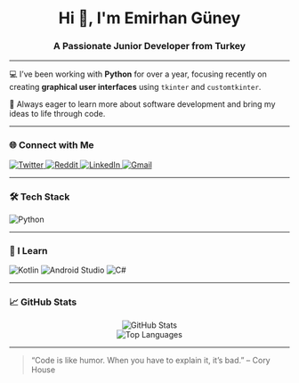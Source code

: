 <h1 align="center">Hi 👋, I'm Emirhan Güney</h1>
<h3 align="center">A Passionate Junior Developer from Turkey</h3>

---

💻 I’ve been working with **Python** for over a year, focusing recently on creating **graphical user interfaces** using `tkinter` and `customtkinter`.

🎯 Always eager to learn more about software development and bring my ideas to life through code.

---

### 🌐 Connect with Me

<p align="left">
  <a href="https://x.com/nat_heo" target="_blank">
    <img src="https://img.shields.io/badge/Twitter-1DA1F2?style=for-the-badge&logo=twitter&logoColor=white" alt="Twitter"/>
  </a>
  <a href="https://www.reddit.com/user/Nat_Heo/" target="_blank">
    <img src="https://img.shields.io/badge/Reddit-FF4500?style=for-the-badge&logo=reddit&logoColor=white" alt="Reddit"/>
  </a>
  <a href="https://www.linkedin.com/in/emirhan-güney-aab253365/" target="_blank">
    <img src="https://img.shields.io/badge/LinkedIn-0A66C2?style=for-the-badge&logo=linkedin&logoColor=white" alt="LinkedIn"/>
  </a>
  <a href="mailto:emirhanguney045@gmail.com">
    <img src="https://img.shields.io/badge/Gmail-D14836?style=for-the-badge&logo=gmail&logoColor=white" alt="Gmail"/>
  </a>
</p>

---

### 🛠 Tech Stack

<p>
  <img src="https://img.shields.io/badge/Python-3776AB?style=for-the-badge&logo=python&logoColor=white" alt="Python"/>
</p>

---

### 📘 I Learn

<p>
  <img src="https://img.shields.io/badge/Kotlin-0095D5?style=for-the-badge&logo=kotlin&logoColor=white" alt="Kotlin"/>
  <img src="https://img.shields.io/badge/Android%20Studio-3DDC84?style=for-the-badge&logo=android-studio&logoColor=white" alt="Android Studio"/>
  <img src="https://img.shields.io/badge/C%23-239120?style=for-the-badge&logo=c-sharp&logoColor=white" alt="C#"/>
</p>

---

### 📈 GitHub Stats

<p align="center">
  <img src="https://github-readme-stats.vercel.app/api?username=nat-heo&show_icons=true&hide_border=true&count_private=true&theme=radical" alt="GitHub Stats" />
  <br/>
  <img src="https://github-readme-stats.vercel.app/api/top-langs/?username=nat-heo&layout=compact&langs_count=8&hide_border=true&theme=radical" alt="Top Languages" />
</p>

---

> “Code is like humor. When you have to explain it, it’s bad.” – Cory House
